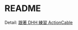 # README

Detail: [跟著 DHH 練習 ActionCable](http://mgleon08.github.io/blog/2018/06/21/rails-action-cable/)
